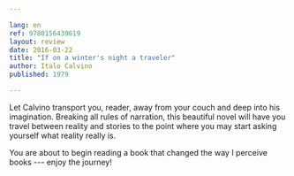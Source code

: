 ```yaml
---

lang: en
ref: 9780156439619
layout: review
date: 2016-03-22
title: "If on a winter's night a traveler"
author: Italo Calvino
published: 1979

---
```


Let Calvino transport you, reader, away from your couch and deep into his imagination. Breaking all rules of narration, this beautiful novel will have you travel between reality and stories to the point where you may start asking yourself what reality really is.

You are about to begin reading a book that changed the way I perceive books --- enjoy the journey!

